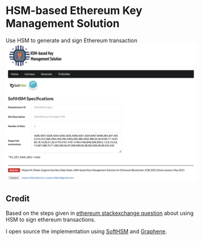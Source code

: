 # HSM-based Ethereum Key Management Solution
Use HSM to generate and sign Ethereum transaction
![hsm2eth logo](demo.png)

 
## Credit 
Based on the steps given in [ethereum stackexchange question](https://ethereum.stackexchange.com/questions/73192/using-aws-cloudhsm-to-sign-transactions 
) about using HSM to sign ethereum transactions.


I open source the implementation using [SoftHSM](https://github.com/opendnssec/SoftHSMv2) and [Graphene](https://github.com/PeculiarVentures/graphene).
